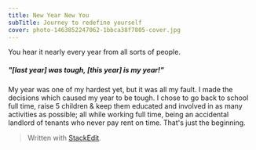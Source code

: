 ```yaml
---
title: New Year New You
subTitle: Journey to redefine yourself
cover: photo-1463852247062-1bbca38f7805-cover.jpg
---
```


You hear it nearly every year from all sorts of people.

##### "[last year] was tough, [this year] is my year!"

My year was one of my hardest yet, but it was all my fault. I made the decisions which caused my year to be tough. I chose to go back to school full time, raise 5 children & keep them educated and involved in as many activities as possible; all while working full time, being an accidental landlord of tenants who never pay rent on time. That's just the beginning.


> Written with [StackEdit](https://stackedit.io/).
<!--stackedit_data:
eyJoaXN0b3J5IjpbLTIwODE2Njk4NCwxNDY5NjU5MTQ2LDE0NT
cyMTk1OTAsLTEzNDUxNTE4MTRdfQ==
-->